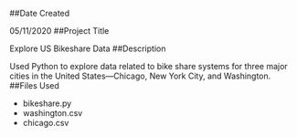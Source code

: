 ##Date Created

05/11/2020
##Project Title

Explore US Bikeshare Data
##Description

Used Python to explore data related to bike share systems for three major cities in the United States—Chicago, New York City, and Washington.
##Files Used

* bikeshare.py
* washington.csv
* chicago.csv

